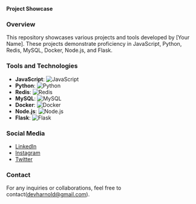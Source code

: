 **Project Showcase**

### Overview
This repository showcases various projects and tools developed by [Your Name]. These projects demonstrate proficiency in JavaScript, Python, Redis, MySQL, Docker, Node.js, and Flask.

### Tools and Technologies
- **JavaScript**:
  ![JavaScript](https://upload.wikimedia.org/wikipedia/commons/thumb/6/6a/JavaScript-logo.png/50px-JavaScript-logo.png)
- **Python**:
  ![Python](https://upload.wikimedia.org/wikipedia/commons/thumb/c/c3/Python-logo-notext.svg/50px-Python-logo-notext.svg.png)
- **Redis**:
  ![Redis](https://upload.wikimedia.org/wikipedia/commons/thumb/6/6b/Redis_Logo.svg/50px-Redis_Logo.svg.png)
- **MySQL**:
  ![MySQL](https://upload.wikimedia.org/wikipedia/commons/thumb/e/ee/MySQL_Logo.png/50px-MySQL_Logo.png)
- **Docker**:
  ![Docker](https://upload.wikimedia.org/wikipedia/commons/thumb/4/4e/Docker_%28container_engine%29_logo.svg/50px-Docker_%28container_engine%29_logo.svg.png)
- **Node.js**:
  ![Node.js](https://upload.wikimedia.org/wikipedia/commons/thumb/d/d9/Node.js_logo.svg/50px-Node.js_logo.svg.png)
- **Flask**:
  ![Flask](https://upload.wikimedia.org/wikipedia/commons/thumb/3/3c/Flask_logo.svg/50px-Flask_logo.svg.png)


### Social Media
- [LinkedIn](https://www.linkedin.com/in/arnold-henry-56b526260/)
- [Instagram](https://www.instagram.com/vaultofarnold)
- [Twitter](https://twitter.com/vaultofarnold)

### Contact
For any inquiries or collaborations, feel free to contact(devharnold@gmail.com).

<!---
devharnold/devharnold is a ✨ special ✨ repository because its `README.md` (this file) appears on your GitHub profile.
You can click the Preview link to take a look at your changes.
--->

